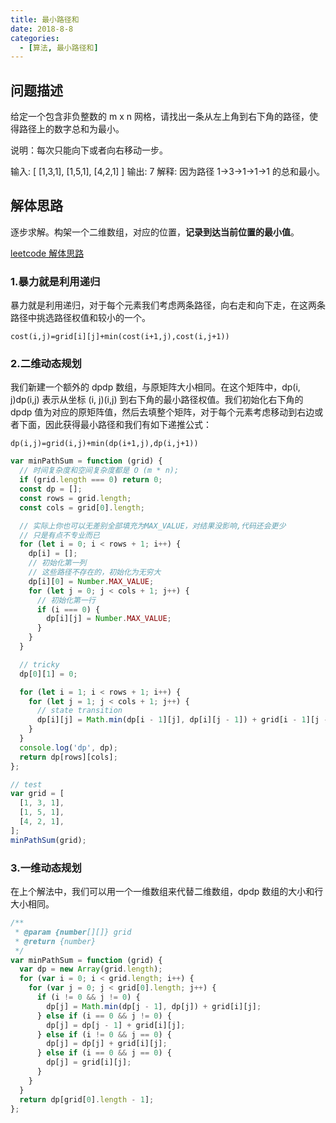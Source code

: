 ```yaml
---
title: 最小路径和
date: 2018-8-8
categories:
  - [算法, 最小路径和]
---
```


## 问题描述

给定一个包含非负整数的 m x n 网格，请找出一条从左上角到右下角的路径，使得路径上的数字总和为最小。

说明：每次只能向下或者向右移动一步。

输入:
[
[1,3,1],
[1,5,1],
[4,2,1]
]
输出: 7
解释: 因为路径 1→3→1→1→1 的总和最小。

## 解体思路

逐步求解。构架一个二维数组，对应的位置，**记录到达当前位置的最小值**。

[leetcode 解体思路](https://leetcode-cn.com/problems/minimum-path-sum/solution/zui-xiao-lu-jing-he-by-leetcode/)

### 1.暴力就是利用递归

暴力就是利用递归，对于每个元素我们考虑两条路径，向右走和向下走，在这两条路径中挑选路径权值和较小的一个。

`cost(i,j)=grid[i][j]+min(cost(i+1,j),cost(i,j+1))`

### 2.二维动态规划

我们新建一个额外的 dpdp 数组，与原矩阵大小相同。在这个矩阵中，dp(i, j)dp(i,j) 表示从坐标 (i, j)(i,j) 到右下角的最小路径权值。我们初始化右下角的 dpdp 值为对应的原矩阵值，然后去填整个矩阵，对于每个元素考虑移动到右边或者下面，因此获得最小路径和我们有如下递推公式：

`dp(i,j)=grid(i,j)+min(dp(i+1,j),dp(i,j+1))`

```js
var minPathSum = function (grid) {
  // 时间复杂度和空间复杂度都是 O (m * n);
  if (grid.length === 0) return 0;
  const dp = [];
  const rows = grid.length;
  const cols = grid[0].length;

  // 实际上你也可以无差别全部填充为MAX_VALUE，对结果没影响,代码还会更少
  // 只是有点不专业而已
  for (let i = 0; i < rows + 1; i++) {
    dp[i] = [];
    // 初始化第一列
    // 这些路径不存在的，初始化为无穷大
    dp[i][0] = Number.MAX_VALUE;
    for (let j = 0; j < cols + 1; j++) {
      // 初始化第一行
      if (i === 0) {
        dp[i][j] = Number.MAX_VALUE;
      }
    }
  }

  // tricky
  dp[0][1] = 0;

  for (let i = 1; i < rows + 1; i++) {
    for (let j = 1; j < cols + 1; j++) {
      // state transition
      dp[i][j] = Math.min(dp[i - 1][j], dp[i][j - 1]) + grid[i - 1][j - 1];
    }
  }
  console.log('dp', dp);
  return dp[rows][cols];
};

// test
var grid = [
  [1, 3, 1],
  [1, 5, 1],
  [4, 2, 1],
];
minPathSum(grid);
```

### 3.一维动态规划

在上个解法中，我们可以用一个一维数组来代替二维数组，dpdp 数组的大小和行大小相同。

```js
/**
 * @param {number[][]} grid
 * @return {number}
 */
var minPathSum = function (grid) {
  var dp = new Array(grid.length);
  for (var i = 0; i < grid.length; i++) {
    for (var j = 0; j < grid[0].length; j++) {
      if (i != 0 && j != 0) {
        dp[j] = Math.min(dp[j - 1], dp[j]) + grid[i][j];
      } else if (i == 0 && j != 0) {
        dp[j] = dp[j - 1] + grid[i][j];
      } else if (i != 0 && j == 0) {
        dp[j] = dp[j] + grid[i][j];
      } else if (i == 0 && j == 0) {
        dp[j] = grid[i][j];
      }
    }
  }
  return dp[grid[0].length - 1];
};
```
